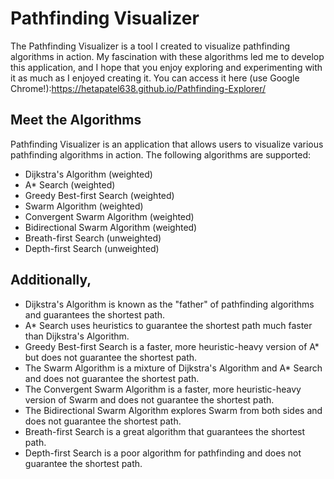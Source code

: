# Pathfinding Visualizer

The Pathfinding Visualizer is a tool I created to visualize pathfinding algorithms in action. My fascination with these algorithms led me to develop this application, and I hope that you enjoy exploring and experimenting with it as much as I enjoyed creating it. You can access it here (use Google Chrome!):https://hetapatel638.github.io/Pathfinding-Explorer/ 

## Meet the Algorithms

Pathfinding Visualizer is an application that allows users to visualize various pathfinding algorithms in action.
The following algorithms are supported:
  * Dijkstra's Algorithm (weighted)
  * A* Search (weighted)
  * Greedy Best-first Search (weighted)
  * Swarm Algorithm (weighted)
  * Convergent Swarm Algorithm (weighted)
  * Bidirectional Swarm Algorithm (weighted)
  * Breath-first Search (unweighted)
  * Depth-first Search (unweighted)

## Additionally, 
* Dijkstra's Algorithm is known as the "father" of pathfinding algorithms and guarantees the shortest path.
* A* Search uses heuristics to guarantee the shortest path much faster than Dijkstra's Algorithm.
* Greedy Best-first Search is a faster, more heuristic-heavy version of A* but does not guarantee the shortest path.
* The Swarm Algorithm is a mixture of Dijkstra's Algorithm and A* Search and does not guarantee the shortest path.
* The Convergent Swarm Algorithm is a faster, more heuristic-heavy version of Swarm and does not guarantee the shortest path.
* The Bidirectional Swarm Algorithm explores Swarm from both sides and does not guarantee the shortest path.
* Breath-first Search is a great algorithm that guarantees the shortest path.
* Depth-first Search is a poor algorithm for pathfinding and does not guarantee the shortest path.


